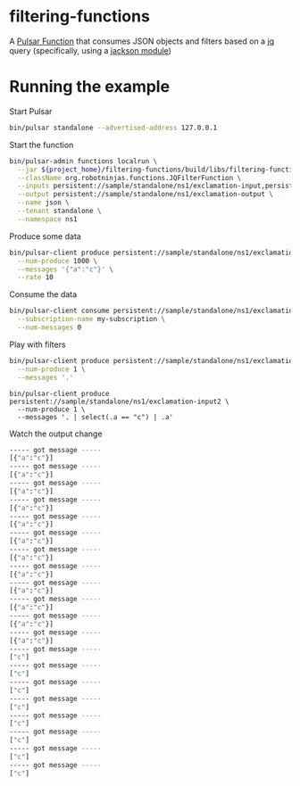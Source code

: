 # filtering-functions

A [Pulsar Function](http://pulsar.apache.org/docs/latest/functions/quickstart/) that consumes JSON 
objects and filters based on a [jq](https://stedolan.github.io/jq/) query (specifically, using a [jackson module](https://github.com/eiiches/jackson-jq))

# Running the example

Start Pulsar

```bash
bin/pulsar standalone --advertised-address 127.0.0.1
```

Start the function

```bash
bin/pulsar-admin functions localrun \
  --jar ${project_home}/filtering-functions/build/libs/filtering-functions-1.0-SNAPSHOT-all.jar \
  --className org.robotninjas.functions.JQFilterFunction \
  --inputs persistent://sample/standalone/ns1/exclamation-input,persistent://sample/standalone/ns1/exclamation-input2 \
  --output persistent://sample/standalone/ns1/exclamation-output \
  --name json \
  --tenant standalone \
  --namespace ns1
```

Produce some data

```bash
bin/pulsar-client produce persistent://sample/standalone/ns1/exclamation-input \
  --num-produce 1000 \
  --messages '{"a":"c"}' \
  --rate 10
```

Consume the data

```bash
bin/pulsar-client consume persistent://sample/standalone/ns1/exclamation-output \
  --subscription-name my-subscription \
  --num-messages 0
```

Play with filters

```bash
bin/pulsar-client produce persistent://sample/standalone/ns1/exclamation-input2 \
  --num-produce 1 \
  --messages '.'
```

```
bin/pulsar-client produce persistent://sample/standalone/ns1/exclamation-input2 \
  --num-produce 1 \
  --messages '. | select(.a == "c") | .a'
```

Watch the output change

```bash
----- got message -----
[{"a":"c"}]
----- got message -----
[{"a":"c"}]
----- got message -----
[{"a":"c"}]
----- got message -----
[{"a":"c"}]
----- got message -----
[{"a":"c"}]
----- got message -----
[{"a":"c"}]
----- got message -----
[{"a":"c"}]
----- got message -----
[{"a":"c"}]
----- got message -----
[{"a":"c"}]
----- got message -----
[{"a":"c"}]
----- got message -----
[{"a":"c"}]
----- got message -----
[{"a":"c"}]
----- got message -----
["c"]
----- got message -----
["c"]
----- got message -----
["c"]
----- got message -----
["c"]
----- got message -----
["c"]
----- got message -----
["c"]
----- got message -----
["c"]
----- got message -----
["c"]
```
